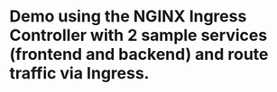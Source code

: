  # Demo using the NGINX Ingress Controller with 2 sample services (frontend and backend) and route traffic via Ingress.
 
